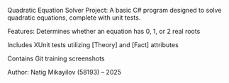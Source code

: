Quadratic Equation Solver Project:
A basic C# program designed to solve quadratic equations, complete with unit tests.

Features:
Determines whether an equation has 0, 1, or 2 real roots

Includes XUnit tests utilizing [Theory] and [Fact] attributes

Contains Git training screenshots

Author:
Natig Mikayilov (58193) – 2025
